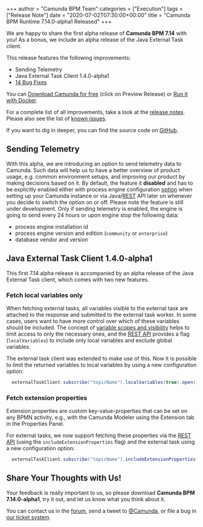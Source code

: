 +++
author = "Camunda BPM Team"
categories = ["Execution"]
tags = ["Release Note"]
date = "2020-07-02T07:30:00+00:00"
title = "Camunda BPM Runtime 7.14.0-alpha1 Released"
+++

We are happy to share the first alpha release of **Camunda BPM 7.14** with you! As a bonus, we include an alpha release of the Java External Task client.

This release features the following improvements:

- Sending Telemetry
- Java External Task Client 1.4.0-alpha1
- [14 Bug Fixes](https://jira.camunda.com/issues/?jql=issuetype%20%3D%20%22Bug%20Report%22%20AND%20fixVersion%20%3D%207.14.0-alpha1)

You can [Download Camunda for free](https://camunda.com/download/) (click on Preview Release) or [Run it with Docker](https://hub.docker.com/r/camunda/camunda-bpm-platform/).

For a complete list of all improvements, take a look at the [release notes](https://jira.camunda.com/secure/ReleaseNote.jspa?projectId=10230&version=16108).
Please also see the list of [known issues](https://jira.camunda.com/issues/?jql=issuetype%20%3D%20%22Bug%20Report%22%20AND%20fixVersion%20%3D%207.14.0%20AND%20status%20!%3D%20Closed%20).

If you want to dig in deeper, you can find the source code on [GitHub](https://github.com/camunda/camunda-bpm-platform/releases/tag/7.14.0-alpha1).

<!--more-->

## Sending Telemetry

With this alpha, we are introducing an option to send telemetry data to Camunda. Such data will help us to have a better overview of product usage, e.g. common environment setups, and improving our product by making decisions based on it. By default, the feature it **disabled** and has to be explicitly enabled either with process engine configuration [option](https://docs.camunda.org/manual/latest/reference/deployment-descriptors/tags/process-engine/#initializeTelemetry) when setting up your Camunda instance or via Java/[REST](https://docs.camunda.org/manual/latest/reference/rest/telemetry/port-telemetry/) API later on whenever you decide to switch the option on or off. Please note the feature is still under development. Only if sending telemetry is enabled, the engine is going to send every 24 hours or upon engine stop the following data:
* process engine installation id
* process engine version and edition (`community` or `enterprise`)
* database vendor and version

## Java External Task Client 1.4.0-alpha1

This first 7.14 alpha release is accompanied by an alpha release of the Java External Task client, which comes with two new features.

### Fetch local variables only

When fetching external tasks, all variables visible to the external task are attached to the response and submitted to the external task worker. In some cases, users want to have more control over which of these variables should be included. The concept of [variable scopes and visibility](https://docs.camunda.org/manual/latest/user-guide/process-engine/variables/) helps to limit access to only the necessary ones, and the [REST API](https://docs.camunda.org/manual/latest/reference/rest/external-task/fetch/) provides a flag (`localVariables`) to include only local variables and exclude global variables.

The external task client was extended to make use of this. Now it is possible to limit the returned variables to local variables by using a new configuration option:

```java
  externalTaskClient.subscribe("topicName").localVariables(true).open();
```

### Fetch extension properties

Extension properties are custom key-value-properties that can be set on any BPMN activity, e.g., with the Camunda Modeler using the Extension tab in the Properties Panel.

For external tasks, we now support fetching these properties via the [REST API](https://docs.camunda.org/manual/latest/reference/rest/external-task/fetch/) (using the `includeExtensionProperties` flag) and the external task using a new configuration option:

```java
  externalTaskClient.subscribe("topicName").includeExtensionProperties(true).open();
```

## Share Your Thoughts with Us!

Your feedback is really important to us, so please download **Camunda BPM 7.14.0-alpha1**, try it out, and let us know
what you think about it.

You can contact us in the [forum](https://forum.camunda.org/), send a tweet to [@Camunda](https://twitter.com/Camunda),
or file a bug in [our ticket system](https://jira.camunda.com/secure/CreateIssue!default.jspa).

